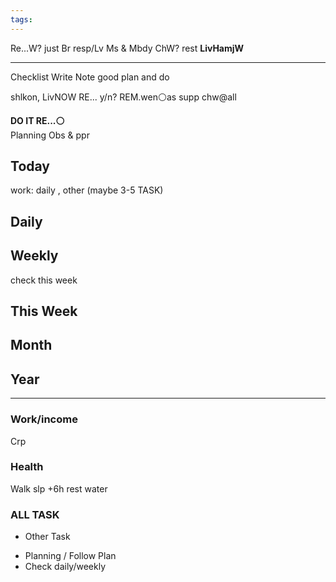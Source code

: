 ```yaml
---
tags:
---
```


Re...W?
just Br
resp/Lv Ms & Mbdy
ChW? rest **LivHamjW**

---

Checklist
Write Note
good plan and do

shlkon, LivNOW
RE... y/n?
REM.wen⚪as supp
chw@all

**DO IT RE...⚪**  
Planning
Obs & ppr

## Today
work: daily , other (maybe 3-5 TASK)

## Daily

## Weekly
check this week

## This Week

## Month

## Year

---

### Work/income
Crp

### Health
Walk
slp +6h
rest
water

### ALL TASK

- Other Task

* Planning / Follow Plan
* Check daily/weekly


